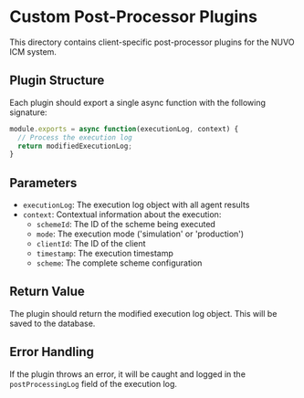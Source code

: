
# Custom Post-Processor Plugins

This directory contains client-specific post-processor plugins for the NUVO ICM system.

## Plugin Structure

Each plugin should export a single async function with the following signature:

```javascript
module.exports = async function(executionLog, context) {
  // Process the execution log
  return modifiedExecutionLog;
}
```

## Parameters

- `executionLog`: The execution log object with all agent results
- `context`: Contextual information about the execution:
  - `schemeId`: The ID of the scheme being executed
  - `mode`: The execution mode ('simulation' or 'production')
  - `clientId`: The ID of the client
  - `timestamp`: The execution timestamp
  - `scheme`: The complete scheme configuration

## Return Value

The plugin should return the modified execution log object. This will be saved to the database.

## Error Handling

If the plugin throws an error, it will be caught and logged in the `postProcessingLog` field of the execution log.
